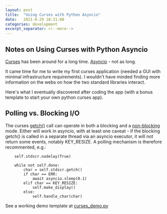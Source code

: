 ```yaml
---
layout: post
title:  "Using Curses with Python Asyncio"
date:   2021-8-29 18:31:00
categories: development
excerpt_separator: <!--more-->
---
```


## Notes on Using Curses with Python Asyncio

[Curses](https://en.wikipedia.org/wiki/Curses_(programming_library)) has been around for a long time. [Asyncio]() - not as long.

It came time for me to write my first curses application (needed a GUI with
minimal infrastructure requirements). I wouldn't have minded finding more
information on the webs on how the two standard libraries interact. 

Here's what I eventually discovered after coding the app (with a bonus template
to start your own python curses app).

<!--more-->

## Polling vs. Blocking I/O

The curses [getch()](https://docs.python.org/3/library/curses.html#curses.window.getch) call can operate in both a blocking and a [non-blocking](https://docs.python.org/3/library/curses.html#curses.window.nodelay) mode. Either will work in asyncio, with at least one caveat - if the blocking getch() is called in a separate thread via an asyncio executor, it will not return some events, notably KEY\_RESIZE. A polling mechanism is therefore recommented, e.g.:


```
    self.stdscr.nodelay(True)

    while not self.done:
        char = self.stdscr.getch()
        if char == ERR:
            await asyncio.sleep(0.1)
        elif char == KEY_RESIZE:
            self.make_display()
        else:
            self.handle_char(char)
```

See a working demo template at [curses\_demo.py](https://gist.github.com/davesteele/8838f03e0594ef11c89f77a7bca91206)
